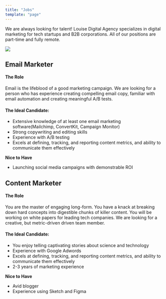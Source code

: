 ```yaml
---
title: "Jobs"
template: "page"
---
```


We are always looking for talent! Louise Digital Agency specializes in digital marketing for tech startups and B2B corporations. All of our positions are part-time and fully remote. 

![](https://res.cloudinary.com/blockchain-side-hustle/image/upload/v1555840989/portia-burton-jobs_w8whsa.jpg)


## Email Marketer


#### The Role

Email is the lifeblood of a good marketing campaign. We are looking for a person who has experience creating compelling email copy, familiar with email automation and creating meaningful A/B tests. 

#### The Ideal Candidate:
+ Extensive knowledge of at least one email marketing software(Mailchimp, ConvertKit, Campaign Monitor)
+ Strong copywriting and editing skills
+ Experience with A/B testing
+ Excels at defining, tracking, and reporting content metrics, and ability to communicate them effectively

**Nice to Have**
+ Launching social media campaigns with demonstrable ROI

## Content Marketer

#### The Role

You are the master of engaging long-form. You have a knack at breaking down hard concepts into digestible chunks of killer content. You will be working on white papers for leading tech companies. We are looking for a creative, but metric-driven driven team member.

#### The Ideal Candidate:
+ You enjoy telling captivating stories about science and technology
+ Experience with Google Adwords
+ Excels at defining, tracking, and reporting content metrics, and ability to communicate them effectively
+ 2-3 years of marketing experience

**Nice to Have**
+ Avid blogger
+ Experience using Sketch and Figma


